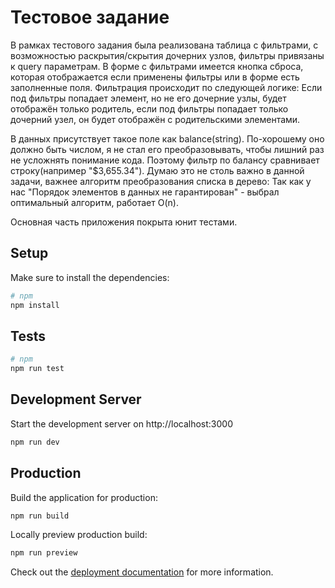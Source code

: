 # Тестовое задание

В рамках тестового задания была реализована таблица с фильтрами, с возможностью раскрытия/скрытия дочерних узлов, фильтры привязаны к query параметрам. В форме с фильтрами имеется кнопка сброса, которая отображается если применены фильтры или в форме есть заполненные поля. Фильтрация происходит по следующей логике: Если под фильтры попадает элемент, но не его дочерние узлы, будет отображён только родитель, если под фильтры попадает только дочерний узел, он будет отображён с родительскими элементами.

В данных присутствует такое поле как balance(string). По-хорошему оно должно быть числом, я не стал его преобразовывать, чтобы лишний раз не усложнять понимание кода. Поэтому фильтр по балансу сравнивает строку(например "$3,655.34"). Думаю это не столь важно в данной задачи, важнее алгоритм преобразования списка в дерево:
Так как у нас "Порядок элементов в данных не гарантирован" - выбрал оптимальный алгоритм, работает O(n).

Основная часть приложения покрыта юнит тестами.

## Setup

Make sure to install the dependencies:

```bash
# npm
npm install
```

## Tests

```bash
# npm
npm run test
```

## Development Server

Start the development server on http://localhost:3000

```bash
npm run dev
```

## Production

Build the application for production:

```bash
npm run build
```

Locally preview production build:

```bash
npm run preview
```

Check out the [deployment documentation](https://nuxt.com/docs/getting-started/deployment) for more information.
